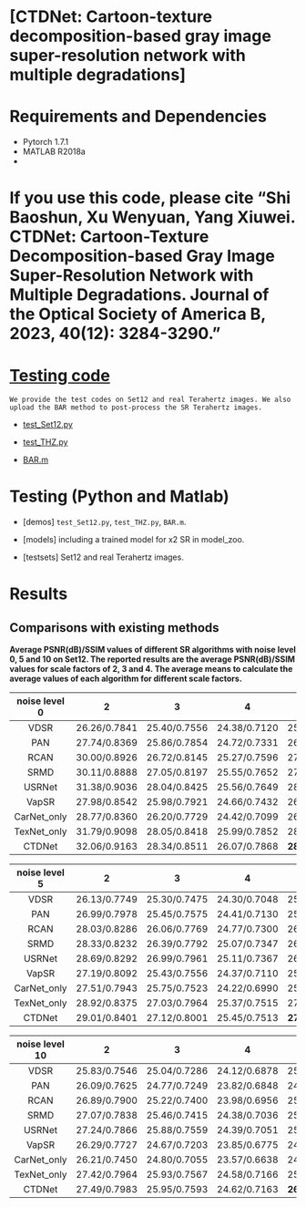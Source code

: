 # [CTDNet: Cartoon-texture decomposition-based gray image super-resolution network with multiple degradations]


# Requirements and Dependencies
- Pytorch 1.7.1
- MATLAB R2018a
- 
#  If you use this code, please cite “Shi Baoshun, Xu Wenyuan, Yang Xiuwei. CTDNet: Cartoon-Texture Decomposition-based Gray Image Super-Resolution Network with Multiple Degradations. Journal of the Optical Society of America B, 2023, 40(12): 3284-3290.”
# [Testing code](https://github.com/shibaoshun/CTDNet) 

`We provide the test codes on Set12 and real Terahertz images. We also upload the BAR method to post-process the SR Terahertz images.`

- [test_Set12.py](https://github.com/shibaoshun/CTDNet/test_Set12.py)
  
- [test_THZ.py](https://github.com/shibaoshun/CTDNet/test_THZ.py)

- [BAR.m](https://github.com/shibaoshun/CTDNet/BAR/BAR.m)


# Testing (Python and Matlab)

- [demos]  `test_Set12.py`, `test_THZ.py`, `BAR.m`.

- [models]  including a trained model for x2 SR in model_zoo.

- [testsets]  Set12 and real Terahertz images.
   

# Results

## Comparisons with existing methods

**Average PSNR(dB)/SSIM values of different SR algorithms with noise level 0, 5 and 10 on Set12. The reported results are the average PSNR(dB)/SSIM values for scale factors of 2, 3 and 4. The average means to calculate the average values of each algorithm for different scale factors.**

| noise level 0 | 2 | 3  | 4 | Average |  
|:-------:|:-------:|:-------:|:-------:|:-------:|
| VDSR  |  26.26/0.7841  |   25.40/0.7556   | 24.38/0.7120  |   25.35/0.7506   |
| PAN  |  27.74/0.8369  |   25.86/0.7854   | 24.72/0.7331  | 26.11/0.7851 |   
| RCAN  |  30.00/0.8926  |   26.72/0.8145   | 25.27/0.7596  | 27.33/0.8222 |  
| SRMD  |  30.11/0.8888  |   27.05/0.8197   | 25.55/0.7652  |   27.57/0.8246   | 
| USRNet  |  31.38/0.9036  |   28.04/0.8425   | 25.56/0.7649  | 28.33/0.8370 |
| VapSR  |  27.98/0.8542  |   25.98/0.7921   | 24.66/0.7432  | 26.21/0.7965 |
| CarNet_only  |  28.77/0.8360  |   26.20/0.7729   | 24.42/0.7099  | 26.46/0.7729 |   
| TexNet_only  |  31.79/0.9098  |   28.05/0.8418   | 25.99/0.7852  | 28.61/0.8456 |   
| CTDNet  |  32.06/0.9163  |   28.34/0.8511   | 26.07/0.7868  | **28.82**/**0.8514** | 

| noise level 5 | 2 | 3  | 4 | Average |  
|:-------:|:-------:|:-------:|:-------:|:-------:|
| VDSR  |  26.13/0.7749  |   25.30/0.7475   | 24.30/0.7048  |   25.24/0.7424  |
| PAN  |  26.99/0.7978  |   25.45/0.7575   | 24.41/0.7130  | 25.62/0.7561 |   
| RCAN  |  28.03/0.8286  |   26.06/0.7769   | 24.77/0.7300  | 26.29/0.7785 |  
| SRMD  |  28.33/0.8232  |   26.39/0.7792   | 25.07/0.7347  |  26.60/0.7790 | 
| USRNet  |  28.69/0.8292  |   26.99/0.7961   | 25.11/0.7367  | 26.93/0.7873 |
| VapSR  |  27.19/0.8092  |   25.43/0.7556   | 24.37/0.7110  | 25.66/0.7586 |
| CarNet_only  |  27.51/0.7943  |   25.75/0.7523   | 24.22/0.6990  | 25.83/0.7485 |   
| TexNet_only  |  28.92/0.8375  |   27.03/0.7964   | 25.37/0.7515  | 27.11/0.7951 |   
| CTDNet  |  29.01/0.8401  |   27.12/0.8001   | 25.45/0.7513  | **27.19**/**0.7972** | 

| noise level 10 | 2 | 3  | 4 | Average |  
|:-------:|:-------:|:-------:|:-------:|:-------:|
| VDSR  |  25.83/0.7546  |   25.04/0.7286   | 24.12/0.6878  |   25.00/0.7237  |
| PAN  |  26.09/0.7625  |   24.77/0.7249   | 23.82/0.6848  | 24.89/0.7241 |   
| RCAN  |  26.89/0.7900  |   25.22/0.7400   | 23.98/0.6956  | 25.33/0.7419 |  
| SRMD  |  27.07/0.7838  |   25.46/0.7415   | 24.38/0.7036  |  25.64/0.7430 | 
| USRNet  |  27.24/0.7866  |   25.88/0.7559   | 24.39/0.7051  | 25.84/0.7492 |
| VapSR  |  26.29/0.7727  |   24.67/0.7203   | 23.85/0.6775  | 24.94/0.7235 |
| CarNet_only  |  26.21/0.7450  |   24.80/0.7055   | 23.57/0.6638  | 24.86/0.7048 |   
| TexNet_only  |  27.42/0.7964  |   25.93/0.7567   | 24.58/0.7166  | 25.98/0.7566 |   
| CTDNet  |  27.49/0.7983  |   25.95/0.7593   | 24.62/0.7163  | **26.02**/**0.7580** | 





